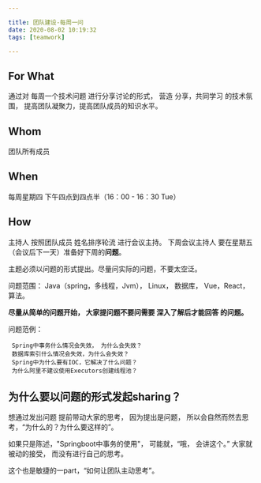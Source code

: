 ```yaml
---

title: 团队建设-每周一问
date: 2020-08-02 10:19:32
tags: [teamwork]

---
```


## For What

通过对 每周一个技术问题 进行分享讨论的形式， 营造 分享，共同学习 的技术氛围， 提高团队凝聚力，提高团队成员的知识水平。

  

## Whom

团队所有成员

  

## When

每周星期四 下午四点到四点半（16：00 - 16：30 Tue）

  

## How

主持人 按照团队成员 姓名排序轮流 进行会议主持。 下周会议主持人 要在星期五（会议后下一天）准备好下周的**问题**。

主题必须以问题的形式提出。尽量问实际的问题，不要太空泛。

问题范围： Java（spring，多线程，Jvm）， Linux， 数据库， Vue，React， 算法。

**尽量从简单的问题开始， 大家提问题不要问需要 深入了解后才能回答 的问题。**

问题范例：

```
 Spring中事务什么情况会失效， 为什么会失效？
 数据库索引什么情况会失效，为什么会失效？
 Spring中为什么要有IOC，它解决了什么问题？
 为什么阿里不建议使用Executors创建线程池？
```

## 为什么要以问题的形式发起sharing？  
想通过发出问题 提前带动大家的思考， 因为提出是问题， 所以会自然而然去思考，“为什么的？为什么要这样的”。

如果只是陈述，"Springboot中事务的使用"， 可能就，“哦， 会讲这个。” 大家就被动的接受， 而没有进行自己的思考。

这个也是敏捷的一part，“如何让团队主动思考”。


